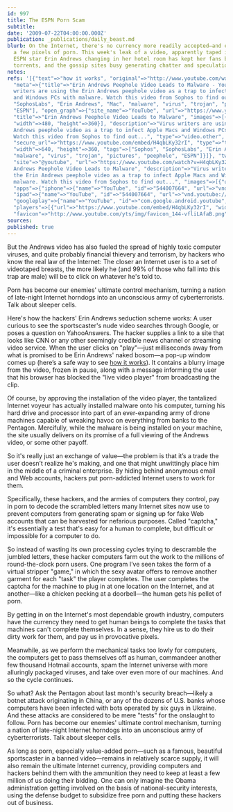 ```yaml
---
id: 997
title: The ESPN Porn Scam
subtitle: 
date: '2009-07-22T04:00:00.000Z'
publication: _publications/daily_beast.md
blurb: On the Internet, there's no currency more readily accepted—and exploitable—than
  a few pixels of porn. This week's leak of a video, apparently taped illegally, of
  ESPN star Erin Andrews changing in her hotel room has kept her fans busy downloading
  torrents, and the gossip sites busy generating chatter and speculation.
notes: 
refs: '[{"text"=>"how it works", "original"=>"http://www.youtube.com/watch?v=H4qbLKy32rIIt",
  "meta"=>{"title"=>"Erin Andrews Peephole Video Leads to Malware - YouTube", "description"=>"Virus
  writers are using the Erin Andrews peephole video as a trap to infect Apple Macs
  and Windows PCs with malware. Watch this video from Sophos to find out...", "keywords"=>["Sophos",
  "SophosLabs", "Erin Andrews", "Mac", "malware", "virus", "trojan", "pictures", "peephole",
  "ESPN"], "open_graph"=>{"site_name"=>"YouTube", "url"=>"https://www.youtube.com/watch?v=H4qbLKy32rI",
  "title"=>"Erin Andrews Peephole Video Leads to Malware", "images"=>[{"url"=>"https://i.ytimg.com/vi/H4qbLKy32rI/hqdefault.jpg",
  "width"=>480, "height"=>360}], "description"=>"Virus writers are using the Erin
  Andrews peephole video as a trap to infect Apple Macs and Windows PCs with malware.
  Watch this video from Sophos to find out...", "type"=>"video.other", "videos"=>[{"url"=>"https://www.youtube.com/embed/H4qbLKy32rI",
  "secure_url"=>"https://www.youtube.com/embed/H4qbLKy32rI", "type"=>"text/html",
  "width"=>640, "height"=>360, "tags"=>["Sophos", "SophosLabs", "Erin Andrews", "Mac",
  "malware", "virus", "trojan", "pictures", "peephole", "ESPN"]}]}, "twitter_card"=>{"card"=>"player",
  "site"=>"@youtube", "url"=>"https://www.youtube.com/watch?v=H4qbLKy32rI", "title"=>"Erin
  Andrews Peephole Video Leads to Malware", "description"=>"Virus writers are using
  the Erin Andrews peephole video as a trap to infect Apple Macs and Windows PCs with
  malware. Watch this video from Sophos to find out...", "images"=>[{"url"=>"https://i.ytimg.com/vi/H4qbLKy32rI/hqdefault.jpg"}],
  "apps"=>{"iphone"=>{"name"=>"YouTube", "id"=>"544007664", "url"=>"vnd.youtube://www.youtube.com/watch?v=H4qbLKy32rI&feature=applinks"},
  "ipad"=>{"name"=>"YouTube", "id"=>"544007664", "url"=>"vnd.youtube://www.youtube.com/watch?v=H4qbLKy32rI&feature=applinks"},
  "googleplay"=>{"name"=>"YouTube", "id"=>"com.google.android.youtube", "url"=>"https://www.youtube.com/watch?v=H4qbLKy32rI"}},
  "players"=>[{"url"=>"https://www.youtube.com/embed/H4qbLKy32rI", "width"=>640, "height"=>360}]},
  "favicon"=>"http://www.youtube.com/yts/img/favicon_144-vfliLAfaB.png"}}]'
sources: 
published: true
---
```

But the Andrews video has also fueled the spread of highly toxic computer viruses, and quite probably financial thievery and terrorism, by hackers who know the real law of the Internet: The closer an Internet user is to a set of videotaped breasts, the more likely he (and 99% of those who fall into this trap are male) will be to click on whatever he's told to.

Porn has become our enemies' ultimate control mechanism, turning a nation of late-night Internet horndogs into an unconscious army of cyberterrorists. Talk about sleeper cells.

Here's how the hackers' Erin Andrews seduction scheme works: A user curious to see the sportscaster's nude video searches through Google, or poses a question on YahooAnswers. The hacker supplies a link to a site that looks like CNN or any other seemingly credible news channel or streaming video service. When the user clicks on "play"—just milliseconds away from what is promised to be Erin Andrews' naked bosom—a pop-up window comes up (here’s a safe way to see [how it works](http://www.youtube.com/watch?v=H4qbLKy32rIIt)). It contains a blurry image from the video, frozen in pause, along with a message informing the user that his browser has blocked the "live video player" from broadcasting the clip.

Of course, by approving the installation of the video player, the tantalized Internet voyeur has actually installed malware onto his computer, turning his hard drive and processor into part of an ever-expanding army of drone machines capable of wreaking havoc on everything from banks to the Pentagon. Mercifully, while the malware is being installed on your machine, the site usually delivers on its promise of a full viewing of the Andrews video, or some other payoff.

So it's really just an exchange of value—the problem is that it’s a trade the user doesn’t realize he's making, and one that might unwittingly place him in the middle of a criminal enterprise. By hiding behind anonymous email and Web accounts, hackers put porn-addicted Internet users to work for them.

Specifically, these hackers, and the armies of computers they control, pay in porn to decode the scrambled letters many Internet sites now use to prevent computers from generating spam or signing up for fake Web accounts that can be harvested for nefarious purposes. Called "captcha," it's essentially a test that's easy for a human to complete, but difficult or impossible for a computer to do.

So instead of wasting its own processing cycles trying to descramble the jumbled letters, these hacker computers farm out the work to the millions of round-the-clock porn users. One program I’ve seen takes the form of a virtual stripper "game," in which the sexy avatar offers to remove another garment for each "task" the player completes. The user completes the captcha for the machine to plug in at one location on the Internet, and at another—like a chicken pecking at a doorbell—the human gets his pellet of porn.

By getting in on the Internet's most dependable growth industry, computers have the currency they need to get human beings to complete the tasks that machines can't complete themselves. In a sense, they hire us to do their dirty work for them, and pay us in provocative pixels.

Meanwhile, as we perform the mechanical tasks too lowly for computers, the computers get to pass themselves off as human, commandeer another few thousand Hotmail accounts, spam the Internet universe with more alluringly packaged viruses, and take over even more of our machines. And so the cycle continues.

So what? Ask the Pentagon about last month's security breach—likely a botnet attack originating in China, or any of the dozens of U.S. banks whose computers have been infected with bots operated by six guys in Ukraine. And these attacks are considered to be mere "tests" for the onslaught to follow. Porn has become our enemies' ultimate control mechanism, turning a nation of late-night Internet horndogs into an unconscious army of cyberterrorists. Talk about sleeper cells.

As long as porn, especially value-added porn—such as a famous, beautiful sportscaster in a banned video—remains in relatively scarce supply, it will also remain the ultimate Internet currency, providing computers and hackers behind them with the ammunition they need to keep at least a few million of us doing their bidding. One can only imagine the Obama administration getting involved on the basis of national-security interests, using the defense budget to subsidize free porn and putting these hackers out of business.
